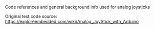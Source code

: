 Code references and general background info used for analog joysticks

Original test code source: https://exploreembedded.com/wiki/Analog_JoyStick_with_Arduino


